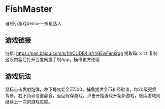 # FishMaster
自制小游戏demo---捕鱼达人

## 游戏链接
链接: https://pan.baidu.com/s/1thOUDB4iisY4GEwFenkrgg 提取码: x1rz 复制这段内容后打开百度网盘手机App，操作更方便哦

## 游戏玩法
鼠标点击发射炮弹，左下角初始金币500，捕鱼提供金币和经验值，每20级更换背景，右下角可设置静音，返回保存游戏，点击开始游戏开始新游戏，继续游戏则继续上一次的游戏进度。